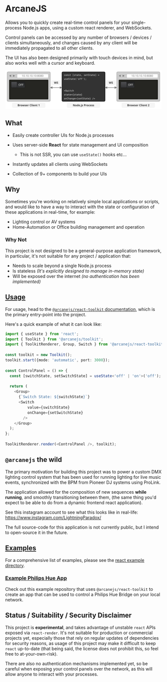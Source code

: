 # ArcaneJS

Allows you to quickly create real-time control panels
for your single-process Node.js apps,
using a custom react renderer, and WebSockets.

Control panels can be accessed by any number of
browsers / devices / clients simultaneously,
and changes caused by any client will be immediately propagated to all other
clients.

The UI has also been designed primarily with touch devices in mind,
but also works well with a cursor and keyboard.

<p align="center">
  <img src="./packages/react-toolkit/docs/architecture.svg" alt="Architecture Diagram">
</p>

## What

- Easily create controller UIs for Node.js processes

- Uses server-side **React** for state management and UI composition

  - This is not SSR, you can use `useState()` hooks etc...

- Instantly updates all clients using WebSockets

- Collection of 9+ components to build your UIs

## Why

Sometimes you're working on relatively simple local applications or scripts,
and would like to have a way to interact with the state or configuration
of these applications in real-time,
for example:

- Lighting control or AV systems
- Home-Automation or Office building management and operation

### Why Not

This project is not designed to be a general-purpose application framework,
in particular, it's not suitable for any project / application that:

- Needs to scale beyond a single Node.js process
- Is stateless _(It's explicitly designed to manage in-memory state)_
- Will be exposed over the internet _(no authentication has been implemented)_

## [Usage](./packages/react-toolkit/#usage)

For usage,
head to the [`@arcanejs/react-toolkit` documentation](./packages/react-toolkit/README.md#usage),
which is the primary entry-point into the project.

Here's a quick example of what it can look like:

```ts
import { useState } from 'react';
import { Toolkit } from '@arcanejs/toolkit';
import { ToolkitRenderer, Group, Switch } from '@arcanejs/react-toolkit';

const toolkit = new Toolkit();
toolkit.start({mode: 'automatic', port: 3000});

const ControlPanel = () => {
  const [switchState, setSwitchState] = useState<'off' | 'on'>('off');

  return (
    <Group>
      {`Switch State: ${switchState}`}
      <Switch
          value={switchState}
          onChange={setSwitchState}
        />
    </Group>
  );
};

ToolkitRenderer.render(<ControlPanel />, toolkit);
```

## `@arcanejs` the wild

The primary motivation for building this project was to power a custom
DMX lighting control system that has been used for running lighting
for live music events,
synchronized with the BPM from Pioneer DJ systems using ProLink.

The application allowed for the composition of new sequences **while running**,
and smoothly transitioning between them,
(the same thing you'd expect to be able to do
from a dynamic frontend react application).

See this instagram account to see what this looks like in real-life:
https://www.instagram.com/LightningParadox/

The full source-code for this application is not currently public,
but I intend to open-source it in the future.

## [Examples](./examples/react/)

For a comprehensive list of examples,
please see the [react example directory](./examples/react/).

### [Example Philips Hue App](https://github.com/arcanejs/hue-example)

Check out this example repository that uses `@arcanejs/react-toolkit`
to create an app that can be used to control a Philips Hue Bridge
on your local network.

## Status / Suitability / Security Disclaimer

This project is **experimental**,
and takes advantage of unstable `react` APIs exposed via `react-render`.
It's not suitable for production or commercial projects yet,
especially those that rely on regular updates of dependencies
for security reasons,
as usage of this project may make it difficult to keep `react` up-to-date
(that being said, the license does not prohibit this,
so feel free to at-your-own-risk).

There are also no authentication mechanisms implemented yet,
so be careful when exposing your control panels over the network,
as this will allow anyone to interact with your processes.
